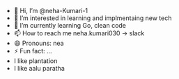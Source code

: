 - 👋 Hi, I’m @neha-Kumari-1
- 👀 I’m interested in learning and implmentaing new tech
- 🌱 I’m currently learning Go, clean code
- 📫 How to reach me neha.kumari030 -> slack
- 😄 Pronouns: nea
- ⚡ Fun fact: ...
- I like plantation
- I like aalu paratha 

<!---
neha-Kumari-1/neha-Kumari-1 is a ✨ special ✨ repository because its `README.md` (this file) appears on your GitHub profile.
You can click the Preview link to take a look at your changes.
--->
